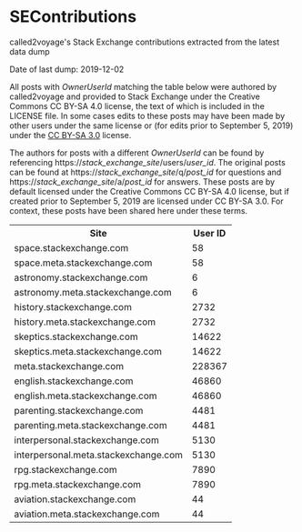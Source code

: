 # SEContributions
called2voyage's Stack Exchange contributions extracted from the latest data dump

Date of last dump: 2019-12-02

All posts with *OwnerUserId* matching the table below were authored by called2voyage and provided to Stack Exchange under the Creative Commons
CC BY-SA 4.0 license, the text of which is included in the LICENSE file. In some cases edits to these posts may have been
made by other users under the same license or (for edits prior to September 5, 2019) under the
[CC BY-SA 3.0](https://creativecommons.org/licenses/by-sa/3.0/legalcode) license.

The authors for posts with a different *OwnerUserId* can be found by referencing https://*stack_exchange_site*/users/*user_id*.
The original posts can be found at https://*stack_exchange_site*/q/*post_id* for questions and
https://*stack_exchange_site*/a/*post_id* for answers. These posts are by default licensed under the Creative Commons CC BY-SA 4.0
license, but if created prior to September 5, 2019 are licensed under CC BY-SA 3.0. For context, these posts have been shared here under these terms.

<table>
<tr>
  <th>Site</th><th>User ID</th>
</tr>
<tr>
  <td>space.stackexchange.com</td><td>58</td>
</tr>
<tr>
  <td>space.meta.stackexchange.com</td><td>58</td>
</tr>
<tr>
  <td>astronomy.stackexchange.com</td><td>6</td>
</tr>
<tr>
  <td>astronomy.meta.stackexchange.com</td><td>6</td>
</tr>
<tr>
  <td>history.stackexchange.com</td><td>2732</td>
</tr>
<tr>
  <td>history.meta.stackexchange.com</td><td>2732</td>
</tr>
<tr>
  <td>skeptics.stackexchange.com</td><td>14622</td>
</tr>
<tr>
  <td>skeptics.meta.stackexchange.com</td><td>14622</td>
</tr>
<tr>
  <td>meta.stackexchange.com</td><td>228367</td>
</tr>
<tr>
  <td>english.stackexchange.com</td><td>46860</td>
</tr>
<tr>
  <td>english.meta.stackexchange.com</td><td>46860</td>
</tr>
<tr>
  <td>parenting.stackexchange.com</td><td>4481</td>
</tr>
<tr>
  <td>parenting.meta.stackexchange.com</td><td>4481</td>
</tr>
<tr>
  <td>interpersonal.stackexchange.com</td><td>5130</td>
</tr>
<tr>
  <td>interpersonal.meta.stackexchange.com</td><td>5130</td>
</tr>
<tr>
  <td>rpg.stackexchange.com</td><td>7890</td>
</tr>
<tr>
  <td>rpg.meta.stackexchange.com</td><td>7890</td>
</tr>
<tr>
  <td>aviation.stackexchange.com</td><td>44</td>
</tr>
<tr>
  <td>aviation.meta.stackexchange.com</td><td>44</td>
</tr>
</table>
